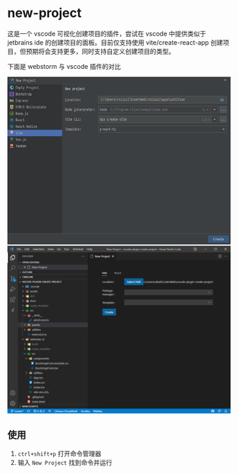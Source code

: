 # new-project

这是一个 vscode 可视化创建项目的插件，尝试在 vscode 中提供类似于 jetbrains ide 的创建项目的面板。目前仅支持使用 vite/create-react-app 创建项目，但预期将会支持更多，同时支持自定义创建项目的类型。

下面是 webstorm 与 vscode 插件的对比

![webstorm](./docs/webstorm-cover.png)
![vscode](./docs/vscode-cover.png)

## 使用

1. `ctrl+shift+p` 打开命令管理器
2. 输入 `New Project` 找到命令并运行
